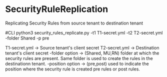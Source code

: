 # SecurityRuleReplication
Replicating Security Rules from source tenant to destination tenant

#CLI
python3 security_rules_replicate.py -t1 T1-secret.yml -t2 T2-secret.yml -folder Shared -p pre

T1-secret.yml -> Source tenant's client secret
T2-secret.yml -> Destination tenant's client secret
-folder option -> (Shared, MU,RN) folder at which the security rules are present. Same folder is used to create the rules in the destinationn tenant.
-position option -> (pre,post) used to indicate the position where the security rule is created pre rules or post rules.
